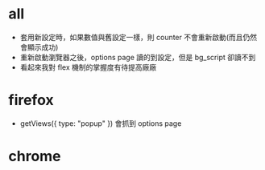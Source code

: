 # all
- 套用新設定時，如果數值與舊設定一樣，則 counter 不會重新啟動(而且仍然會顯示成功)
- 重新啟動瀏覽器之後，options page 讀的到設定，但是 bg_script 卻讀不到
- 看起來我對 flex 機制的掌握度有待提高廠廠

# firefox
- getViews({ type: "popup" }) 會抓到 options page

# chrome